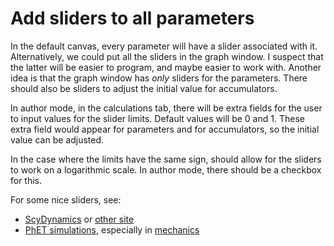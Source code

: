 
# Add sliders to all parameters #

In the default canvas, every parameter will have a slider associated with it.
Alternatively, we could put all the sliders in the graph window.  I suspect that the
latter will be easier to program, and maybe easier to work with.
Another idea is that the graph window has *only* sliders for the parameters.
There should also be sliders to adjust the initial value for accumulators.

In author mode, in the calculations tab, there will be extra fields for the user to input 
values for the slider limits.  Default values will be 0 and 1.  These extra field would 
appear for parameters and for accumulators, so the initial value can be adjusted.

In the case where the limits have the same sign, should allow for the sliders to work on a 
logarithmic scale.  In author mode, there should be a checkbox for this.

For some nice sliders, see: 

* [ScyDynamics](http://modeldrawing.eu/our-software/scydynamics/) or
  [other site](http://www.scy-lab.eu/scysnippets/scydynamics/)
* [PhET simulations](https://phet.colorado.edu), especially in 
  [mechanics](https://phet.colorado.edu/en/simulations/category/physics/motion)